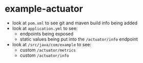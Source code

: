 # example-actuator

- look at `pom.xml` to see git and maven build info being added
- look at `application.yml` to see:
  - endpoints being exposed
  - static values being put into the `/actuator/info` endpoint
- look at `/src/java/com/example` to see:
  - custom `/actuator/metrics`
  - custom `/actuator/info`
